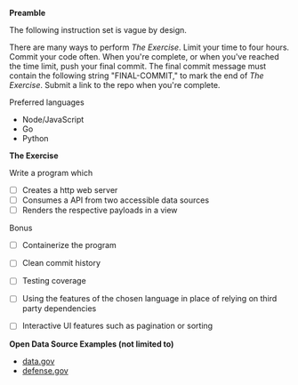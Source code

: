 
**Preamble**

The following instruction set is vague by design.

There are many ways to perform _The Exercise_. Limit your time to four hours. Commit your code often. When you're complete, or when you've reached the time limit, push your final commit. The final commit message must contain the following string "FINAL-COMMIT," to mark the end of _The Exercise_. Submit a link to the repo when you're complete.

Preferred languages
- Node/JavaScript
- Go
- Python

**The Exercise**

Write a program which
- [ ] Creates a http web server
- [ ] Consumes a API from two accessible data sources
- [ ] Renders the respective payloads in a view

Bonus
- [ ] Containerize the program
- [ ] Clean commit history
- [ ] Testing coverage
- [ ] Using the features of the chosen language in place of relying on third party dependencies
- [ ] Interactive UI features such as pagination or sorting



**Open Data Source Examples (not limited to)**

- [data.gov](https://catalog.data.gov/dataset)
- [defense.gov](https://www.defense.gov/data.json)
